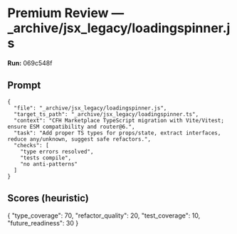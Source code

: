 # Premium Review — _archive/jsx_legacy/loadingspinner.js

**Run:** 069c548f

## Prompt

```
{
  "file": "_archive/jsx_legacy/loadingspinner.js",
  "target_ts_path": "_archive/jsx_legacy/loadingspinner.ts",
  "context": "CFH Marketplace TypeScript migration with Vite/Vitest; ensure ESM compatibility and router@6.",
  "task": "Add proper TS types for props/state, extract interfaces, reduce any/unknown, suggest safe refactors.",
  "checks": [
    "type errors resolved",
    "tests compile",
    "no anti-patterns"
  ]
}
```

## Scores (heuristic)

{
  "type_coverage": 70,
  "refactor_quality": 20,
  "test_coverage": 10,
  "future_readiness": 30
}
